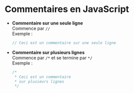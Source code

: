 # Commentaires en JavaScript

- **Commentaire sur une seule ligne**  
  Commence par `//`  
  Exemple :
  ```javascript
  // Ceci est un commentaire sur une seule ligne
  ```

- **Commentaire sur plusieurs lignes**  
  Commence par `/*` et se termine par `*/`  
  Exemple :
  ```javascript
  /*
   * Ceci est un commentaire
   * sur plusieurs lignes
   */
  ```
